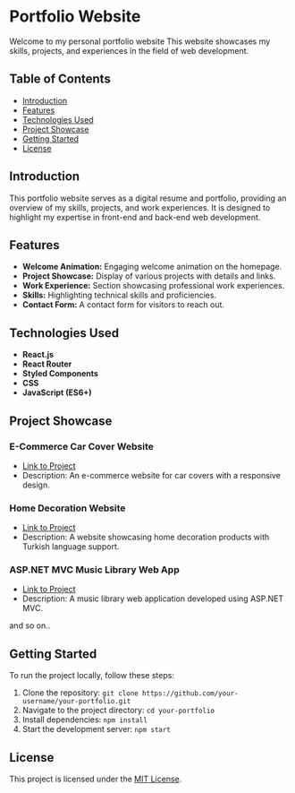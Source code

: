
# Portfolio Website

Welcome to my personal portfolio website This website showcases my skills, projects, and experiences in the field of web development.

## Table of Contents

- [Introduction](#introduction)
- [Features](#features)
- [Technologies Used](#technologies-used)
- [Project Showcase](#project-showcase)
- [Getting Started](#getting-started)
- [License](#license)

## Introduction

This portfolio website serves as a digital resume and portfolio, providing an overview of my skills, projects, and work experiences. It is designed to highlight my expertise in front-end and back-end web development.

## Features

- **Welcome Animation:** Engaging welcome animation on the homepage.
- **Project Showcase:** Display of various projects with details and links.
- **Work Experience:** Section showcasing professional work experiences.
- **Skills:** Highlighting technical skills and proficiencies.
- **Contact Form:** A contact form for visitors to reach out.

## Technologies Used

- **React.js** 
- **React Router** 
- **Styled Components** 
- **CSS**
- **JavaScript (ES6+)**

## Project Showcase

### E-Commerce Car Cover Website

- [Link to Project](https://premium-carcover.com/)
- Description: An e-commerce website for car covers with a responsive design.

### Home Decoration Website

- [Link to Project](https://pahstudio.co/tr)
- Description: A website showcasing home decoration products with Turkish language support.

### ASP.NET MVC Music Library Web App

- [Link to Project](https://github.com/AtaSahin/MusicLibrary)
- Description: A music library web application developed using ASP.NET MVC.

and so on..

## Getting Started

To run the project locally, follow these steps:

1. Clone the repository: `git clone https://github.com/your-username/your-portfolio.git`
2. Navigate to the project directory: `cd your-portfolio`
3. Install dependencies: `npm install`
4. Start the development server: `npm start`


## License

This project is licensed under the [MIT License](LICENSE).

